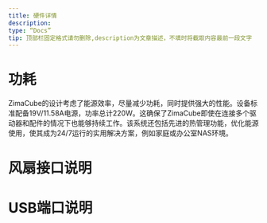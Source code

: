 ```yaml
---
title: 硬件详情
description:
type: “Docs”
tip: 顶部栏固定格式请勿删除,description为文章描述，不填时将截取内容最前一段文字
---
```

# 功耗
ZimaCube的设计考虑了能源效率，尽量减少功耗，同时提供强大的性能。设备标准配备19V/11.58A电源，功率总计220W。这确保了ZimaCube即使在连接多个驱动器和配件的情况下也能够持续工作。该系统还包括先进的热管理功能，优化能源使用，使其成为24/7运行的实用解决方案，例如家庭或办公室NAS环境。

# 风扇接口说明
# USB端口说明